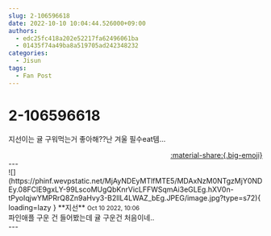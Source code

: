 ```yaml
---
slug: 2-106596618
date: 2022-10-10 10:04:44.526000+09:00
authors:
  - edc25fc418a202e52217fa62496061ba
  - 01435f74a49ba8a519705ad242348232
categories:
  - Jisun
tags:
  - Fan Post
---
```


# 2-106596618

<div class="post-container" markdown="1">
<div class="content-container md-sidebar__scrollwrap" markdown="1">

지선이는 귤 구워먹는거 좋아해??난 겨울 필수eat템…

</div>
</div>

<div style="text-align: right;" markdown="1">
<a href="https://weverse.io/fromis9/fanpost/2-106596618" style="text-align: right;">:material-share:{.big-emoji}</a>
</div>
---

<div class="comments-container md-sidebar__scrollwrap" markdown="1">
<div class="comment" markdown="1">
<div class='id-container' markdown="1">
![](https://phinf.wevpstatic.net/MjAyNDEyMTlfMTE5/MDAxNzM0NTgzMjY0NDEy.08FClE9gxLY-99LscoMUgQbKnrVicLFFWSqmAi3eGLEg.hXV0n-tPyoIqjwYMPRrQ8Zn9aHvy3-B2llL4LWAZ_bEg.JPEG/image.jpg?type=s72){ loading=lazy }
**<span class="artist">지선</span>** <small>Oct 10 2022, 10:06</small><br>
</div>
<div class='comment-body' markdown="1">
파인애플 구운 건 들어봤는데 귤 구운건 처음이네..
</div>
</div>
</div>
---
